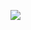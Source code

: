 [<img src="https://nielsswimberghe.visualstudio.com/_apis/public/build/definitions/7e7cf6a6-5dff-4698-8d6c-15706ab89159/3/badge"/>](https://nielsswimberghe.visualstudio.com/DC%20Metro%20Bot/_build/index?definitionId=3)